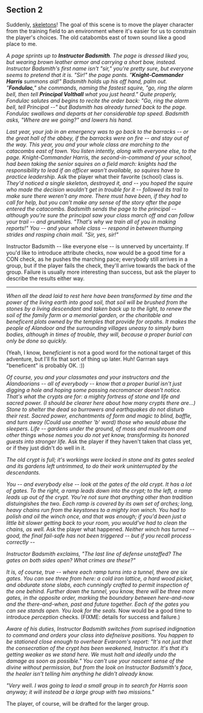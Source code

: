 ## Section 2

Suddenly, [skeletons](https://www.dndbeyond.com/monsters/17015-skeleton)!  The goal of this scene is to move the player character from the training field to an environment where it's easier for us to constrain the player's choices.  The old catabombs east of town sound like a good place to me.

_A page sprints up to **Instructor Badsmith**.  The page is dressed liked you, but wearing brown leather armor and carrying a short bow, instead.   Instructor Badsmith's first name isn't "sir," you're pretty sure, but everyone seems to pretend that it is.  "Sir!" the page pants.  "**Knight-Commander Harris** summons aid!"  Badsmith holds up his off hand, palm out.   "**Fondulac**," she commands, naming the fastest squire, "go, ring the alarm bell, then tell **Principal Volthall** what you just heard."  Quite properly, Fondulac salutes and begins to recite the order back: "Go, ring the alarm bell, tell Principal --" but Badsmith has already turned back to the page.  Fondulac swallows and departs at her considerable top speed.  Badsmith asks, "Where are we going?" and lowers his hand._

_Last year, your job in an emergency was to go back to the barracks -- or the great hall of the abbey, if the barracks were on fire -- and stay out of the way.  This year, you and your whole class are marching to the catacombs east of town.  You listen intently, along with everyone else, to the page.  Knight-Commander Harris, the second-in-command of your school, had been taking the senior squires on a field march: knights had the responsibility to lead if an officer wasn't available, so squires have to practice leadership._  Ask the player what their favorite (school) class is.  _They'd noticed a single skeleton, destroyed it, and -- you hoped the squire who made the decision wouldn't get in trouble for it -- followed its trail to make sure there weren't any more.  There must have been, if they had to call for help, but you can't make any sense of the story after the page entered the catacombs.  Badsmith sends the page to the principal -- although you're sure the principal saw your class march off and can follow your trail -- and grumbles.  "That's why we train all of you in making reports!"  You -- and your whole class -- respond in between thumping strides and rasping chain mail.  "Sir, yes, sir!"_

Instructor Badsmith -- like everyone else -- is unnerved by uncertainty.  If you'd like to introduce attribute checks, now would be a good time for a CON check, as he pushes the marching pace; everybody still arrives in a group, but if the player fails the check, they'll arrive towards the back of the group.  Failure is usually more interesting than success, but ask the player to describe the results either way.

----

_When all the dead laid to rest here have been transformed by time and the power of the living earth into good soil, that soil will be brushed from the stones by a living descendant and taken back up to the light, to renew the soil of the family farm or a memorial garden, or the charitable and beneficent plots owned by the temples that provide for orpahs.  It makes the people of Alandoor and the surrounding villages uneasy to simply burn bodies, although in times of trouble, they will, because a proper burial can only be done so quickly._

(Yeah, I know, _beneficient_ is not a good word for the notional target of this adventure, but I'll fix that sort of thing up later.  Huh!  Garrran says "beneficent" is probably OK. :))

_Of course, you and your classmates and your instructors and the Alandoorians -- all of everybody -- know that a proper burial isn't just digging a hole and hoping some passing necromancer doesn't notice.  That's what the crypts are for: a mighty fortress of stone and life and sacred power.  (I should be clearer here about how many crypts there are...)  Stone to shelter the dead so burrowers and earthquakes do not disturb their rest.  Sacred power, enchantments of form and magic to blind, baffle, and turn away (Could use another 'b' word) those who would abuse the sleepers.  Life -- gardens under the ground, of moss and mushroom and other things whose names you do not yet know, transforming its honored guests into stronger life._  Ask the player if they haven't taken that class yet, or if they just didn't do well in it.

_The old crypt is full; it's workings were locked in stone and its gates sealed and its gardens left untrimmed, to do their work uninterrupted by the descendants._

_You -- and everybody else -- look at the gates of the old crypt.  It has a lot of gates.  To the right, a ramp leads down into the crypt; to the left, a ramp leads up out of the crypt.  You're not sure that anything other than tradition distuingishes the two.  Each ramp is covered by its own set of arches; long, heavy chains run from the keystones to a mighty iron winch.  You had to polish and oil the winch once, and that was enough; if you'd been just a little bit slower getting back to your room, you would've had to clean the chains, as well._  Ask the player what happened.  _Neither winch has turned -- good, the final fail-safe has not been triggered -- but if you recall process correctly --_

_Instructor Badsmith exclaims, "The last line of defense unstaffed?  The gates on both sides open?  What crimes are these?"_

_It is, of course, true -- where each ramp turns into a tunnel, there are six gates.  You can see three from here: a cold iron lattice, a hard wood picket, and obdurate stone slabs, each cunningly crafted to permit inspection of the one behind.  Further down the tunnel, you know, there will be three more gates, in the opposite order, marking the boundary between here-and-now and the there-and-when, past and future together.  Each of the gates you can see stands open.  You look for the seals._  Now would be a good time to introduce _perception_ checks. (FIXME: details for success and failure.)

_Aware of his duties, Instructor Badsmith switches from suprised indignation to command and orders your class into defneisve positions.  You happen to be stationed close enough to overhear Evaroom's report: "It's not just that the consecration of the crypt has been weakened, Instructor.  It's that it's getting weaker as we stand here.  We_ must _halt and ideally undo the damage as soon as possible."  You can't use your nascent sense of the divine without permission, but from the look on Instructor Badsmith's face, the healer isn't telling him anything he didn't already know._

_"Very well.  I was going to lead a small group in to search for Harris soon anyway; it will instead be a large group with two missions."_

The player, of course, will be drafted for the larger group.
